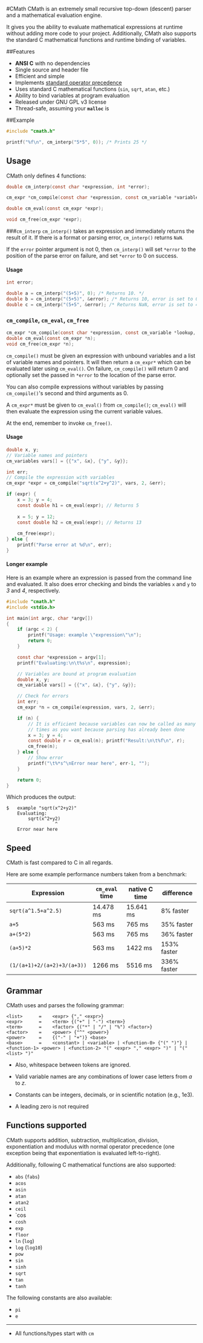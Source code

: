#CMath
CMath is an extremely small recursive top-down (descent) parser and a mathematical evaluation engine.

It gives you the ability to evaluate mathematical expressions at runtime without adding more code to your project. Additionally, CMath also supports the standard C mathematical functions and runtime binding of variables.

##Features

- **ANSI C** with no dependencies
- Single source and header file
- Efficient and simple
- Implements [standard operator precedence](http://en.cppreference.com/w/c/language/operator_precedence)
- Uses standard C mathematical functions (`sin`, `sqrt`, `atan`, etc.)
- Ability to bind variables at program evaluation
- Released under GNU GPL v3 license
- Thread-safe, assuming your **`malloc`** is

##Example
```c
#include "cmath.h"

printf("%f\n", cm_interp("5*5", 0)); /* Prints 25 */
```

## Usage
CMath only defines 4 functions:

```c
double cm_interp(const char *expression, int *error);

cm_expr *cm_compile(const char *expression, const cm_variable *variables, int var_count, int *error);

double cm_eval(const cm_expr *expr);

void cm_free(cm_expr *expr);
```

###`cm_interp`
`cm_interp()` takes an expression and immediately returns the result of it. If there is a format or parsing error, `cm_interp()` returns `NaN`.

If the `error` pointer argument is not 0, then `cm_interp()` will set `*error` to the position of the parse error on failure, and set `*error` to 0 on success.

#### Usage
```c
int error;

double a = cm_interp("(5+5)", 0); /* Returns 10. */
double b = cm_interp("(5+5)", &error); /* Returns 10, error is set to 0. */
double c = cm_interp("(5+5", &error); /* Returns NaN, error is set to 4. */
```

### `cm_compile`, `cm_eval`, `cm_free`
```c
cm_expr *cm_compile(const char *expression, const cm_variable *lookup, int lookup_len, int *error);
double cm_eval(const cm_expr *n);
void cm_free(cm_expr *n);
```

`cm_compile()` must be given an expression with unbound variables and a list of variable names and pointers. It will then return a `cm_expr*` which can be evaluated later using `cm_eval()`. On failure, `cm_compile()` will return 0 and optionally set the passed in `*error` to the location of the parse error.

You can also compile expressions without variables by passing `cm_compile()`'s second and third arguments as 0.

A `cm_expr*` must be given to `cm_eval()` from `cm_compile()`; `cm_eval()` will then evaluate the expression using the current variable values. 

At the end, remember to invoke `cm_free()`.

#### Usage
```c
double x, y;
// Variable names and pointers
cm_variables vars[] = {{"x", &x}, {"y", &y}};

int err;
// Compile the expression with variables
cm_expr *expr = cm_compile("sqrt(x^2+y^2)", vars, 2, &err);

if (expr) {
	x = 3; y = 4;
	const double h1 = cm_eval(expr); // Returns 5
	
	x = 5; y = 12;
	const double h2 = cm_eval(expr); // Returns 13
	
	cm_free(expr);
} else {
	printf("Parse error at %d\n", err);
}
```

#### Longer example
Here is an example where an expression is passed from the command line and evaluated. It also does error checking and binds the variables `x` and `y` to *3* and *4*, respectively.

```c
#include "cmath.h"
#include <stdio.h>

int main(int argc, char *argv[])
{
	if (argc < 2) {
		printf("Usage: example \"expression\"\n");
		return 0;
	}

	const char *expression = argv[1];
	printf("Evaluating:\n\t%s\n", expression);

	// Variables are bound at program evaluation
	double x, y;
	cm_variable vars[] = {{"x", &x}, {"y", &y}};

	// Check for errors
	int err;
	cm_expr *n = cm_compile(expression, vars, 2, &err);

	if (n) {
		// It is efficient because variables can now be called as many 
		// times as you want because parsing has already been done
		x = 3; y = 4;
		const double r = cm_eval(n); printf("Result:\n\t%f\n", r);
		cm_free(n);
	} else {
		// Show error
		printf("\t%*s^\nError near here", err-1, "");
	}

	return 0;
}

```

Which produces the output:
```
$	example "sqrt(x^2+y2)"
	Evaluating:
		sqrt(x^2+y2)
			      ^
	Error near here
```

## Speed
CMath is fast compared to C in all regards. 

Here are some example performance numbers taken from a benchmark:

|**Expression** |**`cm_eval` time**| **native C time** | **difference**|
|----------------------|----------------------------|---------------------------|---------------------|
|`sqrt(a^1.5+a^2.5)`|14.478 ms|15.641 ms|8% faster|
|`a+5`|563 ms|765 ms|35% faster|
|`a+(5*2)`|563 ms|765 ms|36% faster|
|`(a+5)*2`|563 ms|1422 ms|153% faster|
|`(1/(a+1)+2/(a+2)+3/(a+3))`|1266 ms | 5516 ms | 336% faster|


## Grammar
CMath uses and parses the following grammar:
```
<list>      =    <expr> {"," <expr>}
<expr>      =    <term> {("+" | "-") <term>}
<term>      =    <factor> {("*" | "/" | "%") <factor>}
<factor>    =    <power> {"^" <power>}
<power>     =    {("-" | "+")} <base>
<base>      =    <constant> | <variable> | <function-0> {"(" ")"} | <function-1> <power> | <function-2> "(" <expr> "," <expr> ")" | "(" <list> ")"
```
- Also, whitespace between tokens are ignored. 

- Valid variable names are any combinations of lower case letters from *a* to *z*. 

- Constants can be integers, decimals, or in scientific notation (e.g., 1e3).

- A leading zero is not required 

## Functions supported
CMath supports addition, subtraction, multiplication, division, exponentiation and modulus with normal operator precedence (one exception being that exponentiation is evaluated left-to-right).

Additionally, following C mathematical functions are also supported:

- `abs` (`fabs`)
- `acos`
- `asin`
- `atan`
- `atan2`
- `ceil`
- `cos
- `cosh`
- `exp`
- `floor`
- `ln` (`log`)
- `log` (`log10`)
- `pow`
- `sin`
- `sinh`
- `sqrt`
- `tan`
- `tanh`

The following constants are also available:

- `pi`
- `e`

---

- All functions/types start with `cm`